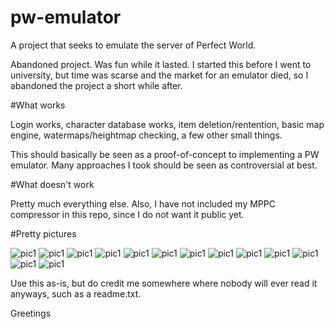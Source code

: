 # pw-emulator
A project that seeks to emulate the server of Perfect World.

Abandoned project. Was fun while it lasted. I started this before I went to university, but time was scarse and the market for an emulator died, so I abandoned the project a short while after.

#What works

Login works, character database works, item deletion/rentention, basic map engine, watermaps/heightmap checking, a few other small things.

This should basically be seen as a proof-of-concept to implementing a PW emulator. Many approaches I took should be seen as controversial at best.

#What doesn't work

Pretty much everything else. Also, I have not included my MPPC compressor in this repo, since I do not want it public yet. 

#Pretty pictures

![pic1](img/a_login.jpg)
![pic1](img/b_charscreen.jpg)
![pic1](img/c_charscreen_v2.jpg)
![pic1](img/d_tasksLoader.jpg)
![pic1](img/e_watermaps.jpg)
![pic1](img/f_connection_management.jpg)
![pic1](img/g_char_custom_data_database.jpg)
![pic1](img/h_change_equip_database.jpg)
![pic1](img/i_multiaccount.jpg)
![pic1](img/j_statusmanager.jpg)
![pic1](img/l_multichar.jpg)
![pic1](img/m_almostingame.jpg)
![pic1](img/n_npcgen_reader.jpg)

Use this as-is, but do credit me somewhere where nobody will ever read it anyways, such as a readme.txt.

Greetings
